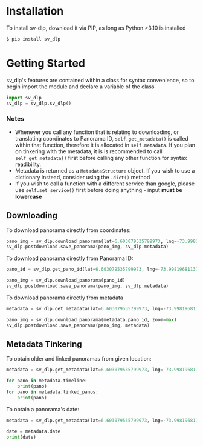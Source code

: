 # Installation
To install sv-dlp, download it via PIP, as long as Python >3.10 is installed
```bash
$ pip install sv_dlp
``` 

# Getting Started
sv_dlp's features are contained within a class for syntax convenience, so to begin
import the module and declare a variable of the class
```python
import sv_dlp
sv_dlp = sv_dlp.sv_dlp()
```

### Notes
- Whenever you call any function that is relating to downloading, or translating coordinates
to Panorama ID, `self.get_metadata()` is called within that function, therefore it is 
allocated in `self.metadata`. If you plan on tinkering with the metadata,
it is is recommended to call `self_get_metadata()` first 
before calling any other function for syntax readibility.
- Metadata is returned as a `MetadataStructure` object. If you wish to use
a dictionary instead, consider using the `.dict()` method
- If you wish to call a function with a different service than google, please use
`self.set_service()` first before doing anything - input **must be lowercase**

## Downloading
To download panorama directly from coordinates:
```python
pano_img = sv_dlp.download_panorama(lat=6.603079535799973, lng=-73.99819681137278)
sv_dlp.postdownload.save_panorama(pano_img, sv_dlp.metadata)
```

To download panorama directly from Panorama ID:
```python
pano_id = sv_dlp.get_pano_id(lat=6.603079535799973, lng=-73.99819681137278)

pano_img = sv_dlp.download_panorama(pano_id)
sv_dlp.postdownload.save_panorama(pano_img, sv_dlp.metadata)
```

To download panorama directly from metadata
```python
metadata = sv_dlp.get_metadata(lat=6.603079535799973, lng=-73.99819681137278)

pano_img = sv_dlp.download_panorama(metadata.pano_id, zoom=max)
sv_dlp.postdownload.save_panorama(pano_img, metadata)
```

## Metadata Tinkering
To obtain older and linked panoramas from given location:
```python
metadata = sv_dlp.get_metadata(lat=6.603079535799973, lng=-73.99819681137278, get_linked_panos=True)

for pano in metadata.timeline:
    print(pano)
for pano in metadata.linked_panos:
    print(pano)
```

To obtain a panorama's date:
```python
metadata = sv_dlp.get_metadata(lat=6.603079535799973, lng=-73.99819681137278)

date = metadata.date
print(date)
```